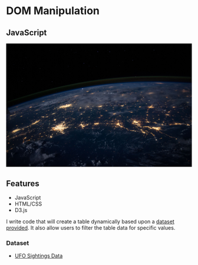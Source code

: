 # DOM Manipulation

## JavaScript 
![Nasa](images/nasa.jpg)

## Features

  * JavaScript 
  * HTML/CSS 
  * D3.js  

I write code that will create a table dynamically based upon a [dataset provided](StarterCode/static/js/data.js). It also allow users to filter the table data for specific values.

### Dataset

* [UFO Sightings Data](StarterCode/static/js/data.js)
